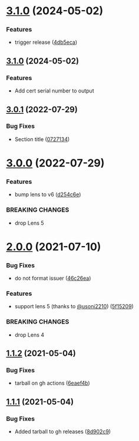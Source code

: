 # [3.1.0](https://github.com/jkroepke/lens-extension-certificate-info/compare/v3.0.1...v3.1.0) (2024-05-02)


### Features

* trigger release ([4db5eca](https://github.com/jkroepke/lens-extension-certificate-info/commit/4db5eca2f2de4bbfd710eddcec7c139cf53b555d))

## [3.1.0](https://github.com/jkroepke/lens-extension-certificate-info/compare/v3.0.1...v3.1.0) (2024-05-02)

### Features

* Add cert serial number to output


## [3.0.1](https://github.com/jkroepke/lens-extension-certificate-info/compare/v3.0.0...v3.0.1) (2022-07-29)


### Bug Fixes

* Section title ([0727134](https://github.com/jkroepke/lens-extension-certificate-info/commit/07271342f9cf28278257315f2ad8cf5536abfc9b))

# [3.0.0](https://github.com/jkroepke/lens-extension-certificate-info/compare/v2.0.0...v3.0.0) (2022-07-29)


### Features

* bump lens to v6 ([d254c6e](https://github.com/jkroepke/lens-extension-certificate-info/commit/d254c6ef7c9e43b91d74ed32bfef486de89e8693))


### BREAKING CHANGES

* drop Lens 5

# [2.0.0](https://github.com/jkroepke/lens-extension-certificate-info/compare/v1.1.2...v2.0.0) (2021-07-10)


### Bug Fixes

* do not format issuer ([46c26ea](https://github.com/jkroepke/lens-extension-certificate-info/commit/46c26eacfb44157387f1259148fac5c4822cac25))


### Features

* support lens 5 (thanks to [@usoni2210](https://github.com/usoni2210)) ([5f15209](https://github.com/jkroepke/lens-extension-certificate-info/commit/5f152097198dfa5ede528d8e6a216c26215dc75c))


### BREAKING CHANGES

* drop Lens 4

## [1.1.2](https://github.com/jkroepke/lens-extension-certificate-info/compare/v1.1.1...v1.1.2) (2021-05-04)

### Bug Fixes

* tarball on gh actions ([6eaef4b](https://github.com/jkroepke/lens-extension-certificate-info/commit/6eaef4ba601ee9203e122759b392bfa0ee396fb8))

## [1.1.1](https://github.com/jkroepke/lens-extension-certificate-info/compare/v1.1.0...v1.1.1) (2021-05-04)

### Bug Fixes

* Added tarball to gh releases ([8d902c9](https://github.com/jkroepke/lens-extension-certificate-info/commit/8d902c9060db6b026116d8e2ce040381a9e08f10))
